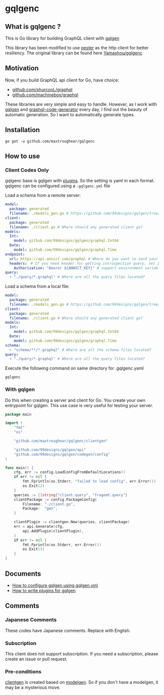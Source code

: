 # gqlgenc

## What is gqlgenc ?

This is Go library for building GraphQL client with [gqlgen](https://github.com/99designs/gqlgen)

This library has been modified to use [pester](https://github.com/sethgrid/pester) as the http client for better resiliency. The original library can be found here [Yamashou/gqlgenc](https://github.com/Yamashou/gqlgenc)

## Motivation

Now, if you build GraphQL api client for Go, have choice:
 
 - [github.com/shurcooL/graphql](https://github.com/shurcooL/graphql)
 - [github.com/machinebox/graphql](https://github.com/machinebox/graphql)

These libraries are very simple and easy to handle. 
However, as I work with [gqlgen](https://github.com/99designs/gqlgen) and [graphql-code-generator](https://graphql-code-generator.com/) every day, I find out the beauty of automatic generation.
So I want to automatically generate types. 

## Installation

```shell script
go get -u github.com/maxtroughear/gqlgenc
```

## How to use

### Client Codes Only

gqlgenc base is gqlgen with [plugins](https://gqlgen.com/reference/plugins/). So the setting is yaml in each format.  
gqlgenc can be configured using a `.gqlgenc.yml` file

Load a schema from a remote server:

```yaml
model:
  package: generated
  filename: ./models_gen.go # https://github.com/99designs/gqlgen/tree/master/plugin/modelgen
client:
  package: generated
  filename: ./client.go # Where should any generated client go?
models:
  Int:
    model: github.com/99designs/gqlgen/graphql.Int64
  Date:
    model: github.com/99designs/gqlgen/graphql.Time
endpoint:
  url: https://api.annict.com/graphql # Where do you want to send your request?
  headers:　# If you need header for getting introspection query, set it
    Authorization: "Bearer ${ANNICT_KEY}" # support environment variables
query:
  - "./query/*.graphql" # Where are all the query files located?
```

Load a schema from a local file:

```yaml
model:
  package: generated
  filename: ./models_gen.go # https://github.com/99designs/gqlgen/tree/master/plugin/modelgen
client:
  package: generated
  filename: ./client.go # Where should any generated client go?
models:
  Int:
    model: github.com/99designs/gqlgen/graphql.Int64
  Date:
    model: github.com/99designs/gqlgen/graphql.Time
schema:
  - "schema/**/*.graphql" # Where are all the schema files located?
query:
  - "./query/*.graphql" # Where are all the query files located?
```

Execute the following command on same directory for .gqlgenc.yaml

```shell script
gqlgenc
```

### With gqlgen

Do this when creating a server and client for Go.
You create your own entrypoint for gqlgen.
This use case is very useful for testing your server.


```go
package main

import (
	"fmt"
	"os"

	"github.com/maxtroughear/gqlgenc/clientgen"

	"github.com/99designs/gqlgen/api"
	"github.com/99designs/gqlgen/codegen/config"
)

func main() {
	cfg, err := config.LoadConfigFromDefaultLocations()
	if err != nil {
		fmt.Fprintln(os.Stderr, "failed to load config", err.Error())
		os.Exit(2)
	}
	queries := []string{"client.query", "fragemt.query"}
	clientPackage := config.PackageConfig{
		Filename: "./client.go",
		Package:  "gen",
	}

	clientPlugin := clientgen.New(queries, clientPackage)
	err = api.Generate(cfg,
		api.AddPlugin(clientPlugin),
	)
	if err != nil {
		fmt.Fprintln(os.Stderr, err.Error())
		os.Exit(3)
	}
}
```

## Documents

- [How to configure gqlgen using gqlgen.yml](https://gqlgen.com/config/)
- [How to write plugins for gqlgen](https://gqlgen.com/reference/plugins/)


## Comments

### Japanese Comments
These codes have Japanese comments. Replace with English.
 
### Subscription

This client does not support subscription. If you need a subscription, please create an issue or pull request. 

### Pre-conditions

[clientgen](https://github.com/maxtroughear/gqlgenc/tree/master/clientgen) is created based on [modelgen](https://github.com/99designs/gqlgen/tree/master/plugin/modelgen). So if you don't have a modelgen, it may be a mysterious move.
